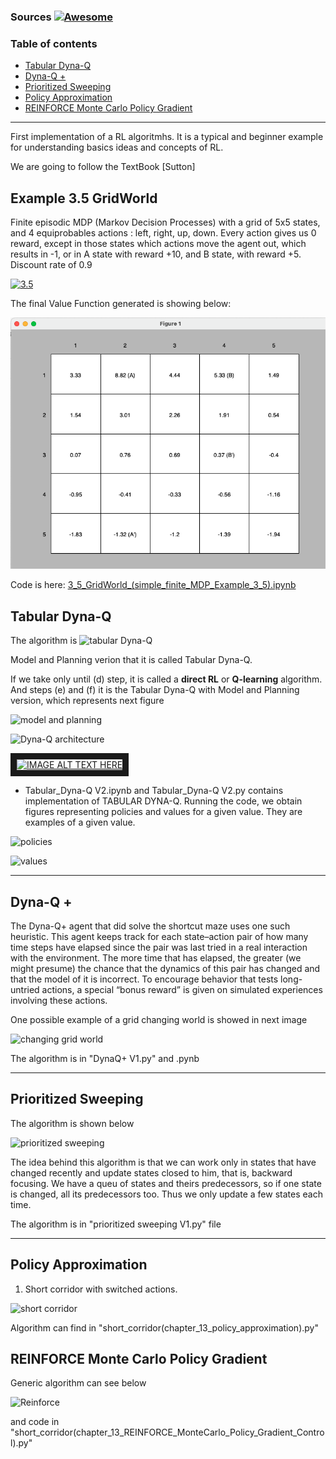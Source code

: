### Sources [![Awesome](https://cdn.rawgit.com/sindresorhus/awesome/d7305f38d29fed78fa85652e3a63e154dd8e8829/media/badge.svg)](https://github.com/sindresorhus/awesome)




### Table of contents


  - [Tabular Dyna-Q](#TABULAR-DYNA-Q)
  - [Dyna-Q +](#Dyna-Q-+)
  - [Prioritized Sweeping](#Prioritized-Sweeping)
  - [Policy Approximation](#Policy-approximation)
  - [REINFORCE Monte Carlo Policy Gradient](#REINFORCE-MC)
---

First implementation of a RL algoritmhs. It is a typical and beginner example for understanding basics ideas and concepts of RL.

We are going to follow the TextBook [Sutton]

## Example 3.5 GridWorld

Finite episodic MDP (Markov Decision Processes) with a grid of 5x5 states, and 4 equiprobables actions : left, right, up, down. Every action gives us 0 reward, except in those states which actions move the agent out, which results in -1, or in A state with reward +10, and B state, with reward +5. Discount rate of 0.9

[![3.5](https://img.youtube.com/vi/yR71faR0FMI/0.jpg)](https://www.youtube.com/watch?v=yR71faR0FMI)



The final Value Function generated is showing below:

![valueFunction](images/3_5_GridWorld_value_function.png)

Code is here: [3_5_GridWorld_(simple_finite_MDP_Example_3_5).ipynb](3_5_GridWorld_(simple_finite_MDP_Example_3_5).ipynb)

## Tabular Dyna-Q

The algorithm is
![tabular Dyna-Q](GridWorld&Maze/images_theory/Tabular-Dyna-Q.png)

Model and Planning verion that it is called Tabular Dyna-Q. 

If we take only until (d) step, it is called a **direct RL** or **Q-learning** algorithm. And steps (e) and (f) it is the Tabular Dyna-Q with Model and Planning version, which represents next figure

![model and planning](GridWorld&Maze/images_theory/model-and-planning.png)

![Dyna-Q architecture](GridWorld&Maze/images_theory/DynaQ-architecture.png)

<a href="https://www.youtube.com/watch?feature=player_embedded&v=K3DimDK5H6A
" target="_blank"><img src="https://img.youtube.com/vi/K3DimDK5H6A/0.jpg" 
alt="IMAGE ALT TEXT HERE" width="1000" height="800" border="10" /></a>



- Tabular_Dyna-Q V2.ipynb and Tabular_Dyna-Q V2.py contains implementation of TABULAR DYNA-Q. 
Running the code, we obtain figures representing policies and values for a given value. They are examples of a given value.

![policies](GridWorld&Maze/images_theory/tabular-Dyna-POLICY_9_2_49.png)

![values](GridWorld&Maze/images_theory/tabular-Dyna-Q_VALUES_9_2_49.png)

---
## Dyna-Q +

The Dyna-Q+ agent that did solve the shortcut maze uses one such heuristic. This agent keeps track for each state–action pair of how many time steps have elapsed since the pair was last tried in a real interaction with the environment. The more time that has elapsed, the greater (we might presume) the chance that the dynamics of this pair has changed and that the model of it is incorrect. To encourage behavior that tests long-untried actions, a special “bonus reward” is given on simulated experiences involving these actions.

One possible example of a grid changing world is showed in next image

![changing grid world](GridWorld&Maze/images_theory/DynaQ+.png)


The algorithm is in "DynaQ+ V1.py" and .pynb

---
## Prioritized Sweeping

The algorithm is shown below

![prioritized sweeping](GridWorld&Maze/images_theory/prioritized-sweeping.png)

The idea behind this algorithm is that we can work only in states that have changed recently and update states closed to him, that is, backward focusing. We have a queu of states and theirs predecessors, so if one state is changed, all its predecessors too. Thus we only update a few states each time.

The algorithm is in "prioritized sweeping V1.py" file




---
## Policy Approximation 

1. Short corridor with switched actions.

![short corridor](GridWorld&Maze/images_theory/short-corridor.png)

Algorithm can find in "short_corridor(chapter_13_policy_approximation).py"

## REINFORCE Monte Carlo Policy Gradient

Generic algorithm can see below

![Reinforce](GridWorld&Maze/images_theory/reinforce.png)

and code in "short_corridor(chapter_13_REINFORCE_MonteCarlo_Policy_Gradient_Control).py"




